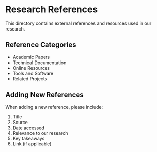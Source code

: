 # Research References

This directory contains external references and resources used in our research.

## Reference Categories

- Academic Papers
- Technical Documentation
- Online Resources
- Tools and Software
- Related Projects

## Adding New References

When adding a new reference, please include:

1. Title
2. Source
3. Date accessed
4. Relevance to our research
5. Key takeaways
6. Link (if applicable)
